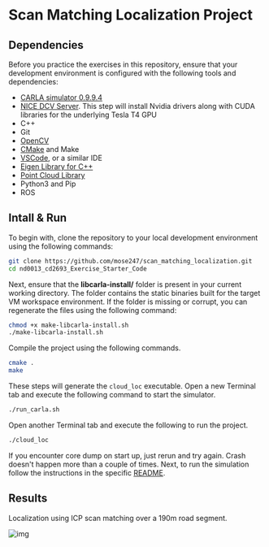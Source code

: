 # Scan Matching Localization Project

## Dependencies
Before you practice the exercises in this repository, ensure that your development environment is configured with the following tools and dependencies:

- [CARLA simulator 0.9.9.4](https://github.com/carla-simulator/carla/releases/tag/0.9.9) 
- [NICE DCV Server](https://docs.aws.amazon.com/dcv/latest/adminguide/setting-up-installing-linux-prereq.html). This step will install Nvidia drivers along with CUDA libraries for the underlying Tesla T4 GPU
- C++ 
- Git
- [OpenCV](https://docs.opencv.org/4.x/d7/d9f/tutorial_linux_install.html)
- [CMake](https://askubuntu.com/questions/161104/how-do-i-install-make) and Make
- [VSCode](https://code.visualstudio.com/download), or a similar IDE
- [Eigen Library for C++](https://eigen.tuxfamily.org/index.php?title=Main_Page)
- [Point Cloud Library](https://pointclouds.org/downloads/)
- Python3 and Pip
- ROS


## Intall & Run
To begin with, clone the repository to your local development environment using the following commands:

```bash
git clone https://github.com/mose247/scan_matching_localization.git
cd nd0013_cd2693_Exercise_Starter_Code
```

Next, ensure that the **libcarla-install/** folder is present in your current working directory. The folder contains the static binaries built for the target VM workspace environment. If the folder is missing or corrupt, you can regenerate the files using the following command:

```bash
chmod +x make-libcarla-install.sh
./make-libcarla-install.sh
```

Compile the project using the following commands. 
```bash
cmake .
make
```

These steps will generate the `cloud_loc` executable. Open a new Terminal tab and execute the following command to start the simulator.

```bash
./run_carla.sh
```  

Open another Terminal tab and execute the following to run the project.
```bash
./cloud_loc 
```

If you encounter core dump on start up, just rerun and try again. Crash doesn't happen more than a couple of times. 
Next, to run the simulation follow the instructions in the specific [README](/Lesson_7_Project_Scan_Matching_Localization/c3-project/README.md). 

## Results
Localization using ICP scan matching over a 190m road segment.

![img](https://github.com/mose247/localization_exercises/blob/main/Lesson_7_Project_Scan_Matching_Localization/c3-project/img/ICP_results.png)
